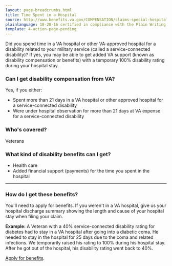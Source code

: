 ```yaml
---
layout: page-breadcrumbs.html
title: Time Spent in a Hospital
source: http://www.benefits.va.gov/COMPENSATION/claims-special-hospital_treatment.asp
plainlanguage: 10-28-16 certified in compliance with the Plain Writing Act
template: 4-action-page-pending
---
```


Did you spend time in a VA hospital or other VA-approved hospital for a disability related to your military service (called a service-connected disability)? If yes, you may be able to get added VA support (known as disability compensation or benefits) with a temporary 100% disability rating during your hospital stay.

<div class="call-out" markdown="1">

### Can I get disability compensation from VA?

Yes, if you either:
  - Spent more than 21 days in a VA hospital or other approved hospital for a service-connected disability
  - Were under hospital observation for more than 21 days at VA expense for a service-connected disability

### Who's covered?
Veterans
</div>

### What kind of disability benefits can I get?

- Health care
- Added financial support (payments) for the time you spent in the hospital

-----

### How do I get these benefits?

You'll need to apply for benefits. If you weren't in a VA hospital, give us your hospital discharge summary showing the length and cause of your hospital stay when filing your claim.

**Example:** A Veteran with a 40% service-connected disability rating for diabetes had to stay in a VA hospital after going into a diabetic coma. He needed to stay in the hospital for 25 days due to the coma and related infections. We temporarily raised his rating to 100% during his hospital stay. After he got out of the hospital, his disability rating went back to 40%.

[Apply for benefits](https://www.vets.gov/disability-benefits/apply-for-benefits/).
